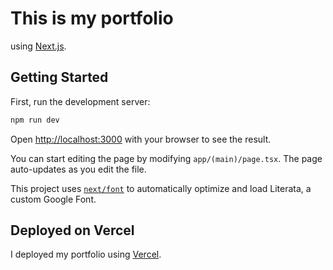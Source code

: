# This is my portfolio 
using [Next.js](https://nextjs.org/).

## Getting Started

First, run the development server:

```bash
npm run dev

```

Open [http://localhost:3000](http://localhost:3000) with your browser to see the result.

You can start editing the page by modifying `app/(main)/page.tsx`. The page auto-updates as you edit the file.

This project uses [`next/font`](https://nextjs.org/docs/basic-features/font-optimization) to automatically optimize and load Literata, a custom Google Font.

## Deployed on Vercel

I deployed my portfolio using [Vercel](https://vercel.com/new?utm_medium=default-template&filter=next.js&utm_source=create-next-app&utm_campaign=create-next-app-readme).